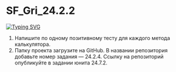 # SF_Gri_24.2.2

[![Typing SVG](Создайте+новый+проект+с+необходимыми+директориями+и+файлами)](https://git.io/typing-svg)


1. Напишите по одному позитивному тесту для каждого метода калькулятора.
2. Папку проекта загрузите на GitHub. В названии репозитория добавьте номер задания — 24.2.4. Ссылку на репозиторий опубликуйте в задании юнита 24.7.2.
